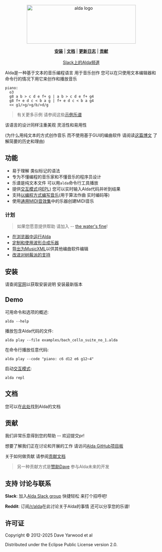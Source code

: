 <p align="center">
  <a href="http://alda.io">
    <img src="../../alda-logo-horizontal.svg"
         alt="alda logo"
         width=360
         height=128>
  </a>

  <p align="center">
  <b><a href="#安装">安装</a></b>
  |
  <b><a href="./index_zh_cn.md">文档</a></b>
  |
  <b><a href="../../CHANGELOG.md">更新日志</a></b>
  |
  <b><a href="#contributing">贡献</a></b>

  <br>
  <br>

  <a href="http://slack.alda.io">
    Slack上的Alda频道
  </a>
  </p>
</p>

Alda是一种基于文本的音乐编程语言 用于音乐创作 您可以在只使用文本编辑器和命令行的情况下用它来创作和播放音乐

```alda
piano:
  o3
  g8 a b > c d e f+ g | a b > c d e f+ g4
  g8 f+ e d c < b a g | f+ e d c < b a g4
  << g1/>g/>g/b/>d/g
```

> 有关更多示例 请参阅这些[示例乐谱](../../examples/)

该语言的设计同样注重美观 灵活性和易用性

(为什么用纯文本的方式创作音乐 而不使用基于GUI的编曲软件 请阅读[这篇博文][alda-blog-post] 了解简要的历史和理由)

[alda-blog-post]: https://blog.djy.io/alda-a-manifesto-and-gentle-introduction/

## 功能

* 易于理解 类似标记的语法
* 专为不懂编程的音乐家和不懂音乐的程序员设计
* 乐谱是纯文本文件 可以用`alda`命令行工具播放
* 提供[交互模式(REPL)](./rests_zh_cn.md) 您可以实时输入Alda代码并听到结果
* 支持[以编程方式编写音乐](./writing-music-programmatically_zh_cn.md)(用于算法作曲 实时编码等)
* 使用[通用MIDI音效集][gm-sound-set]中的乐器创建MIDI音乐

[gm-sound-set]: http://www.midi.org/techspecs/gm1sound.php

### 计划

> 如果您愿意提供帮助 请加入 -- [the water's fine](#贡献)!

* [在浏览器中运行Alda](https://github.com/alda-lang/alda/discussions/455)
* [定制和使用波形合成乐器](https://github.com/alda-lang/alda/discussions/435)
* [导出为MusicXML](https://github.com/alda-lang/alda/discussions/424)以供其他编曲软件编辑
* [改进对树莓派的支持](https://github.com/alda-lang/alda/discussions/456)

## 安装

请查阅[官网][alda-install]以获取安装说明 安装最新版本

[alda-install]: https://alda.io/install

## Demo

可用命令和选项的概述:

    alda --help

播放包含Alda代码的文件:

    alda play --file examples/bach_cello_suite_no_1.alda

在命令行播放任意代码:

    alda play --code "piano: c6 d12 e6 g12~4"

启动[交互模式](./alda-repl_zh_cn.md):

    alda repl

## 文档

您可以在[此处](./index_zh_cn.md)找到Alda的文档

## 贡献

我们非常乐意得到您的帮助 -- 欢迎提交pr!

想要了解我们正在讨论和开展的工作 请访问[Alda GitHub项目板][gh-project]

关于如何做贡献 请参阅[贡献文档](../../CONTRIBUTING.md)

> 另一种贡献方式是[赞助Dave][gh-sponsor] 参与Alda未来的开发

[gh-org]: https://github.com/alda-lang
[gh-project]: https://github.com/orgs/alda-lang/projects/1
[gh-sponsor]: https://github.com/sponsors/daveyarwood

## 支持 讨论与联系

**Slack**: 加入[Alda Slack group](http://slack.alda.io) 快捷轻松 来打个招呼吧!

**Reddit**: 订阅[/r/alda](https://www.reddit.com/r/alda/)在此讨论关于Alda的事情 还可以分享您的乐谱!

## 许可证

Copyright © 2012-2025 Dave Yarwood et al

Distributed under the Eclipse Public License version 2.0.
